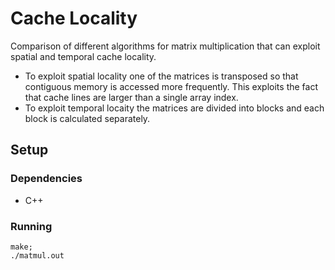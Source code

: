 # Cache Locality

Comparison of different algorithms for matrix multiplication that can exploit spatial and temporal cache locality.

* To exploit spatial locality one of the matrices is transposed so that contiguous memory is accessed more frequently. This exploits the fact that cache lines are larger than a single array index.
* To exploit temporal locaity the matrices are divided into blocks and each block is calculated separately.

## Setup

### Dependencies

* C++

### Running

```
make;
./matmul.out
```